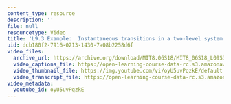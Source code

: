 ```yaml
---
content_type: resource
description: ''
file: null
resourcetype: Video
title: 'L9.3 Example:  Instantaneous transitions in a two-level system'
uid: dcb180f2-7916-0213-1430-7a08b2258d6f
video_files:
  archive_url: https://archive.org/download/MIT8.06S18/MIT8_06S18_L09S3_300k.mp4
  video_captions_file: https://open-learning-course-data-rc.s3.amazonaws.com/8-06-quantum-physics-iii-spring-2018/993208e1725b587b8975b5bb4de0f75a_oyU5uvPqzkE.vtt
  video_thumbnail_file: https://img.youtube.com/vi/oyU5uvPqzkE/default.jpg
  video_transcript_file: https://open-learning-course-data-rc.s3.amazonaws.com/8-06-quantum-physics-iii-spring-2018/6ce2abad4dc385366a2ff68aa5ad58e0_oyU5uvPqzkE.pdf
video_metadata:
  youtube_id: oyU5uvPqzkE
---
```

